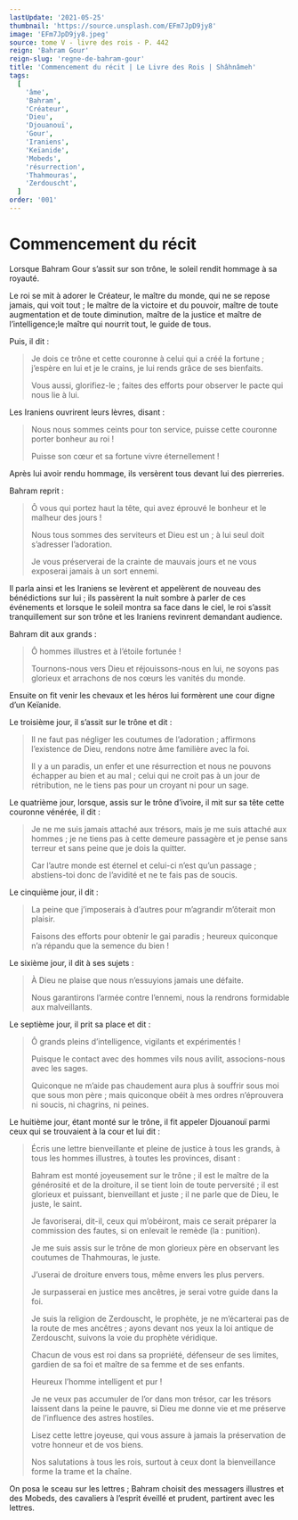 ```yaml
---
lastUpdate: '2021-05-25'
thumbnail: 'https://source.unsplash.com/EFm7JpD9jy8'
image: 'EFm7JpD9jy8.jpeg'
source: tome V - livre des rois - P. 442
reign: 'Bahram Gour'
reign-slug: 'regne-de-bahram-gour'
title: 'Commencement du récit | Le Livre des Rois | Shâhnâmeh'
tags:
  [
    'âme',
    'Bahram',
    'Créateur',
    'Dieu',
    'Djouanouï',
    'Gour',
    'Iraniens',
    'Keïanide',
    'Mobeds',
    'résurrection',
    'Thahmouras',
    'Zerdouscht',
  ]
order: '001'
---
```


# Commencement du récit

Lorsque Bahram Gour s’assit sur son trône, le soleil rendit hommage à sa royauté.

Le roi se mit à adorer le Créateur, le maître du monde, qui ne se repose jamais, qui voit tout ; le maître de la victoire et du pouvoir, maître de toute augmentation et de toute diminution, maître de la justice et maître de l’intelligence;le maître qui nourrit tout, le guide de tous.

Puis, il dit :

> Je dois ce trône et cette couronne à celui qui a créé la fortune ; j’espère en lui et je le crains, je lui rends grâce de ses bienfaits.
>
> Vous aussi, glorifiez-le ; faites des efforts pour observer le pacte qui nous lie à lui.

Les Iraniens ouvrirent leurs lèvres, disant :

> Nous nous sommes ceints pour ton service, puisse cette couronne porter bonheur au roi !
>
> Puisse son cœur et sa fortune vivre éternellement !

Après lui avoir rendu hommage, ils versèrent tous devant lui des pierreries.

Bahram reprit :

> Ô vous qui portez haut la tête, qui avez éprouvé le bonheur et le malheur des jours !
>
> Nous tous sommes des serviteurs et Dieu est un ; à lui seul doit s’adresser l’adoration.
>
> Je vous préserverai de la crainte de mauvais jours et ne vous exposerai jamais à un sort ennemi.

Il parla ainsi et les Iraniens se levèrent et appelèrent de nouveau des bénédictions sur lui ; ils passèrent la nuit sombre à parler de ces événements et lorsque le soleil montra sa face dans le ciel, le roi s’assit tranquillement sur son trône et les Iraniens revinrent demandant audience.

Bahram dit aux grands :

> Ô hommes illustres et à l’étoile fortunée !
>
> Tournons-nous vers Dieu et réjouissons-nous en lui, ne soyons pas glorieux et arrachons de nos cœurs les vanités du monde.

Ensuite on fit venir les chevaux et les héros lui formèrent une cour digne d’un Keïanide.

Le troisième jour, il s’assit sur le trône et dit :

> Il ne faut pas négliger les coutumes de l’adoration ; affirmons l’existence de Dieu, rendons notre âme familière avec la foi.
>
> Il y a un paradis, un enfer et une résurrection et nous ne pouvons échapper au bien et au mal ; celui qui ne croit pas à un jour de rétribution, ne le tiens pas pour un croyant ni pour un sage.

Le quatrième jour, lorsque, assis sur le trône d’ivoire, il mit sur sa tête cette couronne vénérée, il dit :

> Je ne me suis jamais attaché aux trésors, mais je me suis attaché aux hommes ; je ne tiens pas à cette demeure passagère et je pense sans terreur et sans peine que je dois la quitter.
>
> Car l’autre monde est éternel et celui-ci n’est qu’un passage ; abstiens-toi donc de l’avidité et ne te fais pas de soucis.

Le cinquième jour, il dit :

> La peine que j’imposerais à d’autres pour m’agrandir m’ôterait mon plaisir.
>
> Faisons des efforts pour obtenir le gai paradis ; heureux quiconque n’a répandu que la semence du bien !

Le sixième jour, il dit à ses sujets :

> À Dieu ne plaise que nous n’essuyions jamais une défaite.
>
> Nous garantirons l’armée contre l’ennemi, nous la rendrons formidable aux malveillants.

Le septième jour, il prit sa place et dit :

> Ô grands pleins d’intelligence, vigilants et expérimentés !
>
> Puisque le contact avec des hommes vils nous avilit, associons-nous avec les sages.
>
> Quiconque ne m’aide pas chaudement aura plus à souffrir sous moi que sous mon père ; mais quiconque obéit à mes ordres n’éprouvera ni soucis, ni chagrins, ni peines.

Le huitième jour, étant monté sur le trône, il fit appeler Djouanouï parmi ceux qui se trouvaient à la cour et lui dit :

> Écris une lettre bienveillante et pleine de justice à tous les grands, à tous les hommes illustres, à toutes les provinces, disant :
>
> Bahram est monté joyeusement sur le trône ; il est le maître de la générosité et de la droiture, il se tient loin de toute perversité ; il est glorieux et puissant, bienveillant et juste ; il ne parle que de Dieu, le juste, le saint.
>
> Je favoriserai, dit-il, ceux qui m’obéiront, mais ce serait préparer la commission des fautes, si on enlevait le remède (la : punition).
>
> Je me suis assis sur le trône de mon glorieux père en observant les coutumes de Thahmouras, le juste.
>
> J’userai de droiture envers tous, même envers les plus pervers.
>
> Je surpasserai en justice mes ancêtres, je serai votre guide dans la foi.
>
> Je suis la religion de Zerdouscht, le prophète, je ne m’écarterai pas de la route de mes ancêtres ; ayons devant nos yeux la loi antique de Zerdouscht, suivons la voie du prophète véridique.
>
> Chacun de vous est roi dans sa propriété, défenseur de ses limites, gardien de sa foi et maître de sa femme et de ses enfants.
>
> Heureux l’homme intelligent et pur !
>
> Je ne veux pas accumuler de l’or dans mon trésor, car les trésors laissent dans la peine le pauvre, si Dieu me donne vie et me préserve de l’influence des astres hostiles.
>
> Lisez cette lettre joyeuse, qui vous assure à jamais la préservation de votre honneur et de vos biens.
>
> Nos salutations à tous les rois, surtout à ceux dont la bienveillance forme la trame et la chaîne.

On posa le sceau sur les lettres ; Bahram choisit des messagers illustres et des Mobeds, des cavaliers à l’esprit éveillé et prudent, partirent avec les lettres.
